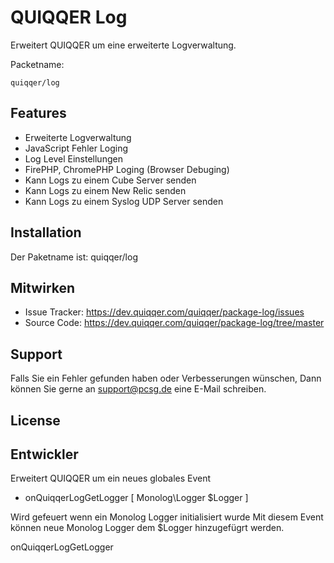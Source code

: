 QUIQQER Log
========

Erweitert QUIQQER um eine erweiterte Logverwaltung.

Packetname:

    quiqqer/log


Features
--------

- Erweiterte Logverwaltung
- JavaScript Fehler Loging
- Log Level Einstellungen
- FirePHP, ChromePHP Loging (Browser Debuging)
- Kann Logs zu einem Cube Server senden
- Kann Logs zu einem New Relic senden
- Kann Logs zu einem Syslog UDP Server senden


Installation
------------

Der Paketname ist: quiqqer/log


Mitwirken
----------

- Issue Tracker: https://dev.quiqqer.com/quiqqer/package-log/issues
- Source Code: https://dev.quiqqer.com/quiqqer/package-log/tree/master


Support
-------

Falls Sie ein Fehler gefunden haben oder Verbesserungen wünschen,
Dann können Sie gerne an support@pcsg.de eine E-Mail schreiben.


License
-------


Entwickler
--------

Erweitert QUIQQER um ein neues globales Event
- onQuiqqerLogGetLogger [ Monolog\Logger $Logger ]

Wird gefeuert wenn ein Monolog Logger initialisiert wurde
Mit diesem Event können neue Monolog Logger dem $Logger hinzugefügrt werden.

onQuiqqerLogGetLogger